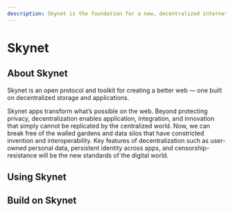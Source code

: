 ```yaml
---
description: Skynet is the foundation for a new, decentralized internet.
---
```


# Skynet

## About Skynet

Skynet is an open protocol and toolkit for creating a better web — one built on decentralized storage and applications.

Skynet apps transform what’s possible on the web. Beyond protecting privacy, decentralization enables application, integration, and innovation that simply cannot be replicated by the centralized world. Now, we can break free of the walled gardens and data silos that have constricted invention and interoperability. Key features of decentralization such as user-owned personal data, persistent identity across apps, and censorship-resistance will be the new standards of the digital world.



## Using Skynet



## Build on Skynet
